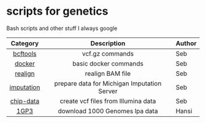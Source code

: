 # scripts for genetics
Bash scripts and other stuff I always google

|Category|Description|Author|
|:--:|:----:|:----------|
|[bcftools](https://github.com/seppinho/scripts/blob/master/bcftools/README.md)|vcf.gz commands|Seb|
|[docker](https://github.com/seppinho/scripts/blob/master/docker/README.md)|basic docker commands|Seb|
|[realign](https://github.com/seppinho/scripts/blob/master/realign/README.md)|realign BAM file|Seb|
|[imputation](https://github.com/seppinho/scripts/blob/master/imputation/README.md)|prepare data for Michigan Imputation Server|Seb|
|[chip-data](https://github.com/seppinho/scripts/blob/master/chip/README.md)|create vcf files from Illumina data|Seb|
|[1GP3](https://github.com/seppinho/scripts/blob/master/1KP3/README.md)|download 1000 Genomes lpa data|Hansi|
